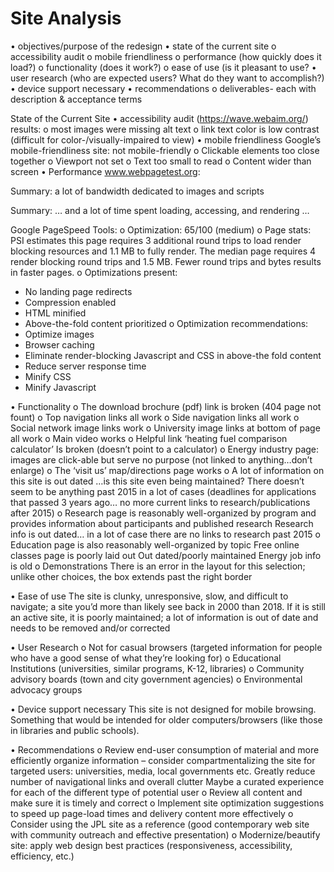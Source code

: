 # Site Analysis

•	objectives/purpose of the redesign
•	state of the current site
  o	accessibility audit
  o	mobile friendliness
  o	performance (how quickly does it load?)
  o	functionality (does it work?)
  o	ease of use (is it pleasant to use?
•	user research (who are expected users? What do they want to accomplish?)
•	device support necessary
•	recommendations
  o	deliverables- each with description & acceptance terms

State of the Current Site
•	accessibility audit
  (https://wave.webaim.org/)  results:
o	most images were missing alt text
o	link text color is low contrast (difficult for color-/visually-impaired to view)
•	mobile friendliness
Google’s mobile-friendliness site:  not mobile-friendly
o	Clickable elements too close together
o	Viewport not set
o	Text too small to read
o	Content wider than screen
•	Performance
www.webpagetest.org:
 
Summary: a lot of bandwidth dedicated to images and scripts

 

Summary: … and a lot of time spent loading, accessing, and rendering … 



Google PageSpeed Tools:
o	Optimization: 65/100 (medium)
o	Page stats: PSI estimates this page requires 3 additional round trips to load render blocking resources and 1.1 MB to fully render. The median page requires 4 render blocking round trips and 1.5 MB. Fewer round trips and bytes results in faster pages.
o	Optimizations present:
-	No landing page redirects
-	Compression enabled
-	HTML minified
-	Above-the-fold content prioritized
o	Optimization recommendations:
-	Optimize images
-	Browser caching
-	Eliminate render-blocking Javascript and CSS in above-the fold content
-	Reduce server response time
-	Minify CSS
-	Minify Javascript

•	Functionality
o	The download brochure (pdf) link is broken (404 page not fount)
o	Top navigation links all work
o	Side navigation links all work
o	Social network image links work
o	University image links at bottom of page all work
o	Main video works
o	Helpful link ‘heating fuel comparison calculator’ Is broken (doesn’t point to a calculator)
o	Energy industry page: images are click-able but serve no purpose (not linked to anything…don’t enlarge)
o	The ‘visit us’ map/directions page works
o	A lot of information on this site is out dated …is this site even being maintained? There doesn’t seem to be anything past 2015 in a lot of cases (deadlines for applications that passed 3 years ago… no more current links to research/publications after 2015)
o	Research page is reasonably well-organized by program and provides information about participants and published research
Research info is out dated… in a lot of case there are no links to research past 2015
o	Education page is also reasonably well-organized by topic
Free online classes page is poorly laid out
Out dated/poorly maintained
Energy job info is old
o	Demonstrations
There is an error in the layout for this selection; unlike other choices, the box extends past the right border

•	Ease of use
The site is clunky, unresponsive, slow, and difficult to navigate; a site you’d more than likely see back in 2000 than 2018. If it is still an active site, it is poorly maintained; a lot of information is out of date and needs to be removed and/or corrected



•	User Research
o	Not for casual browsers (targeted information for people who have a good sense of what they’re looking for)
o	Educational Institutions (universities, similar programs, K-12, libraries)
o	Community advisory boards (town and city government agencies)
o	Environmental advocacy groups

•	Device support necessary
This site is not designed for mobile browsing. Something that would be intended for older computers/browsers (like those in libraries and public schools).

•	Recommendations
o	Review end-user consumption of material and more efficiently organize information – consider compartmentalizing the site for targeted users: universities, media, local governments etc. 
Greatly reduce number of navigational links and overall clutter
Maybe a curated experience for each of the different type of potential user
o	Review all content and make sure it is timely and correct
o	Implement site optimization suggestions to speed up page-load times and delivery content more effectively
o	Consider using the JPL site as a reference (good contemporary web site with community outreach and effective presentation)
o	Modernize/beautify site: apply web design best practices (responsiveness, accessibility, efficiency, etc.)


